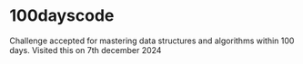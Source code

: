 # 100dayscode
Challenge accepted for mastering data structures and algorithms within 100 days.
Visited this on 7th december 2024

